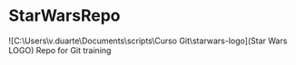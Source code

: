 # StarWarsRepo

![C:\Users\v.duarte\Documents\scripts\Curso Git\starwars-logo](Star Wars LOGO)
Repo for Git training


